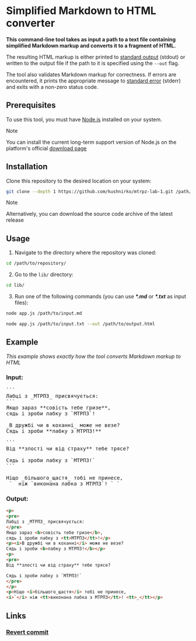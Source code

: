 # Simplified Markdown to HTML converter

**This command-line tool takes as input a path to a text file containing simplified Markdown markup and converts it to a fragment of HTML.**

The resulting HTML markup is either printed to [standard output](https://en.wikipedia.org/wiki/Standard_streams) (stdout) or written to the output file if the path to it is specified using the `--out` flag.

The tool also validates Markdown markup for correctness. If errors are encountered, it prints the appropriate message to [standard error](https://en.wikipedia.org/wiki/Standard_streams) (stderr) and exits with a non-zero status code.

## Prerequisites

To use this tool, you must have [Node.js](https://nodejs.org/en) installed on your system.

> [!NOTE]
> You can install the current long-term support version of Node.js on the platform's official [download page](https://nodejs.org/en/download)

## Installation

Clone this repository to the desired location on your system:

```bash
git clone --depth 1 https://github.com/kushnirko/mtrpz-lab-1.git /path/to/desired/location/
```

> [!NOTE]
> Alternatively, you can download the source code archive of the latest release

## Usage

1. Navigate to the directory where the repository was cloned:

```bash
cd /path/to/repository/
```

2. Go to the `lib/` directory:

```bash
cd lib/
```

3. Run one of the following commands (you can use **_\*.md_** or **_\*.txt_** as input files):

```bash
node app.js /path/to/input.md
```

```bash
node app.js /path/to/input.txt --out /path/to/output.html
```

## Example

_This example shows exactly how the tool converts Markdown markup to HTML_

### Input:

<pre>
```
Лабці з _МТРПЗ_ присвячується:
```
Якщо зараз **совість тебе гризе**,
сядь і зроби лабку з `МТРПЗ`!

_В дружбі чи в коханні_ може не везе?
Сядь і зроби **лабку з МТРПЗ!**

```
Від **злості чи від страху** тебе трясе?

Сядь і зроби лабку з `МТРПЗ!`
```

Ніщо _більшого_щастя_ тобі не принесе,
_`_ ніж `виконана лабка з МТРПЗ`! `_`
</pre>

### Output:

```html
<p>
<pre>
Лабці з _МТРПЗ_ присвячується:
</pre>
Якщо зараз <b>совість тебе гризе</b>,
сядь і зроби лабку з <tt>МТРПЗ</tt>!</p>
<p><i>В дружбі чи в коханні</i> може не везе?
Сядь і зроби <b>лабку з МТРПЗ!</b></p>
<p>
<pre>
Від **злості чи від страху** тебе трясе?

Сядь і зроби лабку з `МТРПЗ!`
</pre>
</p>
<p>Ніщо <i>більшого_щастя</i> тобі не принесе,
<i>`</i> ніж <tt>виконана лабка з МТРПЗ</tt>! <tt>_</tt></p>
```

## Links

### [Revert commit](https://github.com/kushnirko/mtrpz-lab-1/commit/5a9332f863f6fbc53a02b869185d9409dee94b7c)
